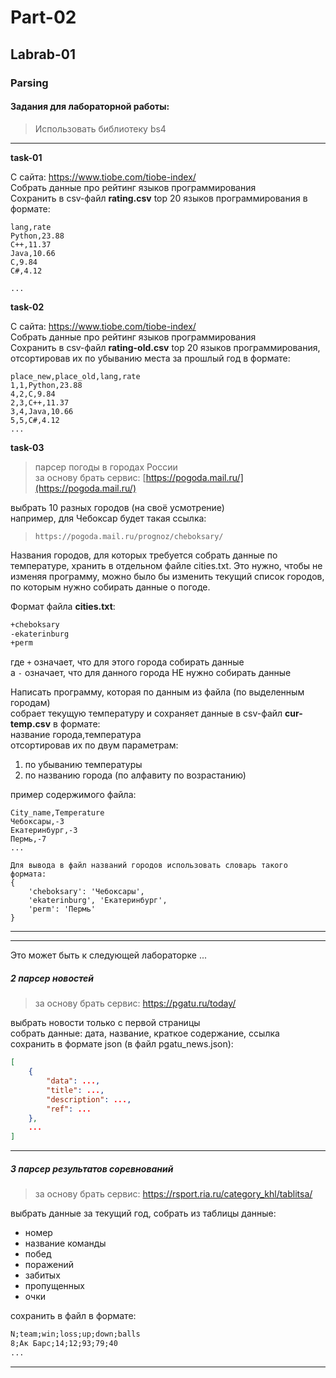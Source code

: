 # Part-02  

## Labrab-01  

### Parsing  

#### Задания для лабораторной работы:  

> Использовать библиотеку bs4  

---  

**task-01**  

С сайта: https://www.tiobe.com/tiobe-index/  
Собрать данные про рейтинг языков программирования  
Сохранить в csv-файл **rating.csv** top 20 языков программирования в формате:  

```csv
lang,rate
Python,23.88
C++,11.37
Java,10.66
C,9.84
C#,4.12

...

```


**task-02**  

С сайта: https://www.tiobe.com/tiobe-index/  
Собрать данные про рейтинг языков программирования  
Сохранить в csv-файл **rating-old.csv** top 20 языков программирования,  
отсортировав их по убыванию места за прошлый год в формате:  

```csv
place_new,place_old,lang,rate
1,1,Python,23.88
4,2,C,9.84
2,3,C++,11.37
3,4,Java,10.66
5,5,C#,4.12
...

```

**task-03**  

> парсер погоды в городах России  
> за основу брать сервис: [https://pogoda.mail.ru/](https://pogoda.mail.ru/)  

выбрать 10 разных городов (на своё усмотрение)  
например, для Чебоксар будет такая ссылка:  
> `https://pogoda.mail.ru/prognoz/cheboksary/`  

Названия городов, для которых требуется собрать данные по температуре, хранить в отдельном файле cities.txt. Это нужно, чтобы не изменяя программу, можно было бы изменить текущий список городов, по которым нужно собирать данные о погоде.  

Формат файла **cities.txt**:  

```txt
+cheboksary
-ekaterinburg
+perm
```
где `+` означает, что для этого города собирать данные  
а `-` означает, что для данного города НЕ нужно собирать данные  

Написать программу, которая по данным из файла (по выделенным городам)  
собрает текущую температуру и сохраняет данные в csv-файл **cur-temp.csv** в формате:  
название города,температура  
отсортировав их по двум параметрам:  
1) по убыванию температуры  
2) по названию города (по алфавиту по возрастанию)  

пример содержимого файла:  

```csv
City_name,Temperature
Чебоксары,-3
Екатеринбург,-3
Пермь,-7
...

Для вывода в файл названий городов использовать словарь такого формата:  
{
    'cheboksary': 'Чебоксары',
    'ekaterinburg', 'Екатеринбург',
    'perm': 'Пермь'
}

```

---  

---  

Это может быть к следующей лабораторке ...  

##### 2 парсер новостей  

> за основу брать сервис: https://pgatu.ru/today/  

выбрать новости только с первой страницы  
собрать данные: дата, название, краткое содержание, ссылка  
сохранить в формате json (в файл pgatu_news.json):  

```json
[ 
	{
		"data": ...,
		"title": ...,
		"description": ...,
		"ref": ...
	},
	...
]
```

---  

##### 3 парсер результатов соревнований  

> за основу брать сервис: https://rsport.ria.ru/category_khl/tablitsa/  

выбрать данные за текущий год, собрать из таблицы данные:  

- номер  
- название команды  
- побед  
- поражений  
- забитых  
- пропущенных  
- очки  

сохранить в файл в формате:  

```txt
N;team;win;loss;up;down;balls
8;Ак Барс;14;12;93;79;40
...
```

---  
